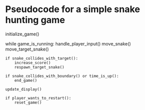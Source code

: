 # Pseudocode for a simple snake hunting game

initialize_game()

while game_is_running:
    handle_player_input()
    move_snake()
    move_target_snake()
    
    if snake_collides_with_target():
        increase_score()
        respawn_target_snake()

    if snake_collides_with_boundary() or time_is_up():
        end_game()

    update_display()

    if player_wants_to_restart():
        reset_game()

